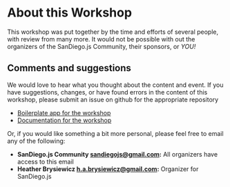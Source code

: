 # About this Workshop

This workshop was put together by the time and efforts of several people, with review from many more. It would not be possible with out the organizers of the SanDiego.js Community, their sponsors, or *YOU!*

## Comments and suggestions

We would love to hear what you thought about the content and event. If you have suggestions, changes, or have found errors in the content of this workshop, please submit an issue on github for the appropriate repository

- [Boilerplate app for the workshop][sdjs-vanilla-bp]
- [Documentation for the workshop][sdjs-vanilla-docs]

Or, if you would like something a bit more personal, please feel free to email any of the following:

- **SanDiego.js Community [sandiegojs@gmail.com][sdjs-email]:** All organizers have access to this email
- **Heather Brysiewicz [h.a.brysiewicz@gmail.com][hb-email]:** Organizer for SanDiego.js

[hb-email]: mailto:h.a.brysiewicz@gmail.com
[sdjs-email]: mailto:sandiegojs@gmail.com
[sdjs-vanilla-bp]: http://github.com/sandiegojs/vanilla-browser-workshop/issues/new
[sdjs-vanilla-docs]: http://github.com/sandiegojs/vanilla-browser-docs/issues/new

